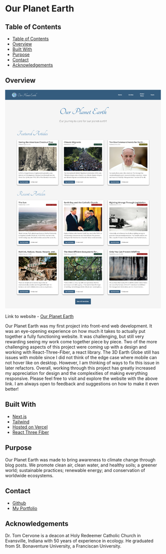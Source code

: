 
<h1>Our Planet Earth</h1>

## Table of Contents

- [Table of Contents](#table-of-contents)
- [Overview](#overview)
- [Built With](#built-with)
- [Purpose](#purpose)
- [Contact](#contact)
- [Acknowledgements](#acknowledgements)




## Overview

  ![OurPlanetEarth](./public/images/OurPlanetEarth.png)
  
  Link to website - [Our Planet Earth](https://ourplanetearth.eco/)

Our Planet Earth was my first project into front-end web development. It was an eye-opening experience on how much it takes to actually put together a fully functioning website. It was challenging, but still very rewarding seeing my work come together piece by piece. Two of the more challenging aspects of this project were coming up with a design and working with React-Three-Fiber, a react library. The 3D Earth Globe still has issues with mobile since I did not think of the edge case where mobile can not hover like on desktop. However, I am thinking of ways to fix this issue in later refactors. Overall, working through this project has greatly increased my appreciation for design and the complexities of making everything responsive. Please feel free to visit and explore the website with the above link. I am always open to feedback and suggestions on how to make it even better!

## Built With

- [Next.js](https://nextjs.org/)
- [Tailwind](https://tailwindcss.com/) 
- [Hosted on Vercel](https://vercel.com/) 
- [React Three Fiber](https://docs.pmnd.rs/react-three-fiber/getting-started/introduction)
  
## Purpose

Our Planet Earth was made to bring awareness to climate change through blog posts. We promote clean air, clean water, and healthy soils; a greener world; sustainable practices; renewable energy; and conservation of worldwide ecosystems.

## Contact

- [Github](https://github.com/MCervone14)
- [My Portfolio](https://mcervone14.github.io/portfolio/) 

## Acknowledgements

Dr. Tom Cervone is a deacon at Holy Redeemer Catholic Church in Evansville, Indiana with 50 years of experience in ecology. He graduated from St. Bonaventure University, a Franciscan University.
